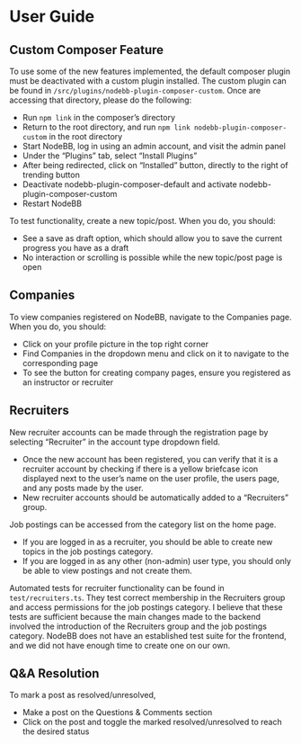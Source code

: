 # User Guide

## Custom Composer Feature
To use some of the new features implemented, the default composer plugin must be deactivated with a custom plugin installed. The custom plugin can be found in `/src/plugins/nodebb-plugin-composer-custom`. Once are accessing that directory, please do the following:
- Run `npm link` in the composer’s directory
- Return to the root directory, and run `npm link nodebb-plugin-composer-custom` in the root directory
- Start NodeBB, log in using an admin account, and visit the admin panel
- Under the “Plugins” tab, select “Install Plugins”
- After being redirected, click on “Installed” button, directly to the right of trending button
- Deactivate nodebb-plugin-composer-default and activate nodebb-plugin-composer-custom
- Restart NodeBB

To test functionality, create a new topic/post. When you do, you should:
- See a save as draft option, which should allow you to save the current progress you have as a draft
- No interaction or scrolling is possible while the new topic/post page is open


## Companies
To view companies registered on NodeBB, navigate to the Companies page. When you do, you should:
- Click on your profile picture in the top right corner
- Find Companies in the dropdown menu and click on it to navigate to the corresponding page
- To see the button for creating company pages, ensure you registered as an instructor or recruiter

## Recruiters
New recruiter accounts can be made through the registration page by selecting “Recruiter” in the account type dropdown field. 
- Once the new account has been registered, you can verify that it is a recruiter account by checking if there is a yellow briefcase icon displayed next to the user’s name on the user profile, the users page, and any posts made by the user. 
- New recruiter accounts should be automatically added to a “Recruiters” group.

Job postings can be accessed from the category list on the home page. 
- If you are logged in as a recruiter, you should be able to create new topics in the job postings category. 
- If you are logged in as any other (non-admin) user type, you should only be able to view postings and not create them.

Automated tests for recruiter functionality can be found in `test/recruiters.ts`. They test correct membership in the Recruiters group and access permissions for the job postings category. I believe that these tests are sufficient because the main changes made to the backend involved the introduction of the Recruiters group and the job postings category. NodeBB does not have an established test suite for the frontend, and we did not have enough time to create one on our own.

## Q&A Resolution
To mark a post as resolved/unresolved,
- Make a post on the Questions & Comments section
- Click on the post and toggle the marked resolved/unresolved to reach the desired status
